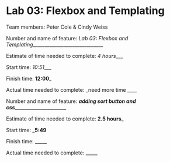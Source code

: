 # Lab 03: Flexbox and Templating
Team members: Peter Cole & Cindy Weiss

Number and name of feature: _Lab 03: Flexbox and Templating_______________________________

Estimate of time needed to complete: _4 hours____

Start time: _10:51____

Finish time: __12:00___

Actual time needed to complete: _need more time ____


Number and name of feature: _____adding sort button and css___________________________

Estimate of time needed to complete: __2.5 hours___

Start time: ___5:49__

Finish time: _____

Actual time needed to complete: _____